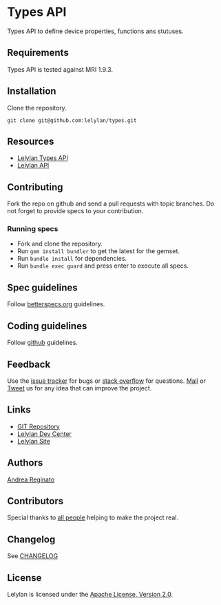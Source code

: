 # Types API

Types API to define device properties, functions ans stutuses.


## Requirements

Types API is tested against MRI 1.9.3.


## Installation

Clone the repository.

    git clone git@github.com:lelylan/types.git


## Resources

* [Lelylan Types API](http://dev.lelylan.com/types)
* [Lelylan API](http://dev.lelylan.com)


## Contributing

Fork the repo on github and send a pull requests with topic branches. Do not forget to
provide specs to your contribution.


### Running specs

* Fork and clone the repository.
* Run `gem install bundler` to get the latest for the gemset.
* Run `bundle install` for dependencies.
* Run `bundle exec guard` and press enter to execute all specs.


## Spec guidelines

Follow [betterspecs.org](http://betterspecs.org) guidelines.


## Coding guidelines

Follow [github](https://github.com/styleguide/) guidelines.


## Feedback

Use the [issue tracker](http://github.com/lelylan/types/issues) for bugs or [stack overflow](http://stackoverflow.com/questions/tagged/lelylan) for questions.
[Mail](mailto:dev@lelylan.com) or [Tweet](http://twitter.com/lelylan) us for any idea that can improve the project.


## Links

* [GIT Repository](http://github.com/lelylan/types)
* [Lelylan Dev Center](http://dev.lelylan.com)
* [Lelylan Site](http://lelylan.com)


## Authors

[Andrea Reginato](https://www.linkedin.com/in/andreareginato)


## Contributors

Special thanks to [all people](https://github.com/lelylan/types/graphs/contributors) helping to make the project real.


## Changelog

See [CHANGELOG](https://github.com/lelylan/types/blob/master/CHANGELOG.md)


## License

Lelylan is licensed under the [Apache License, Version 2.0](http://www.apache.org/licenses/LICENSE-2.0).

